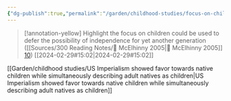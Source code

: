 ```yaml
---
{"dg-publish":true,"permalink":"/garden/childhood-studies/focus-on-children-enabled-postponement-of-independence-to-the-next-generation-s/","created":"2024-04-30T14:02:35.444+08:00","updated":"2024-08-01T23:00:16.358+08:00"}
---
```



> [!annotation-yellow] Highlight
>the focus on children could be used to defer the possibility of independence for yet another generation ([[Sources/300 Reading Notes/📖 McElhinny 2005\|📖 McElhinny 2005]] [10](zotero://open-pdf/library/items/8UA4ME5C?page=10&annotation=53394ACT))
> [[2024-02-29#15:02\|2024-02-29#15:02]]


[[Garden/childhood studies/US Imperialism showed favor towards native children while simultaneously describing adult natives as children\|US Imperialism showed favor towards native children while simultaneously describing adult natives as children]]
